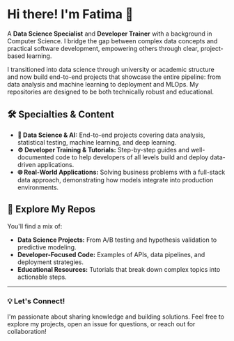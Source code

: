 # Hi there! I'm Fatima 👋

A **Data Science Specialist** and **Developer Trainer** with a background in Computer Science. I bridge the gap between complex data concepts and practical software development, empowering others through clear, project-based learning.

I transitioned into data science through university or academic structure and now build end-to-end projects that showcase the entire pipeline: from data analysis and machine learning to deployment and MLOps. My repositories are designed to be both technically robust and educational.

## 🛠️ Specialties & Content

- **🧠 Data Science & AI:** End-to-end projects covering data analysis, statistical testing, machine learning, and deep learning.
- **⚙️ Developer Training & Tutorials:** Step-by-step guides and well-documented code to help developers of all levels build and deploy data-driven applications.
- **🌐 Real-World Applications:** Solving business problems with a full-stack data approach, demonstrating how models integrate into production environments.

## 📂 Explore My Repos

You'll find a mix of:
- **Data Science Projects:** From A/B testing and hypothesis validation to predictive modeling.
- **Developer-Focused Code:** Examples of APIs, data pipelines, and deployment strategies.
- **Educational Resources:** Tutorials that break down complex topics into actionable steps.

---

### 💡 Let's Connect!
I'm passionate about sharing knowledge and building solutions. Feel free to explore my projects, open an issue for questions, or reach out for collaboration!
